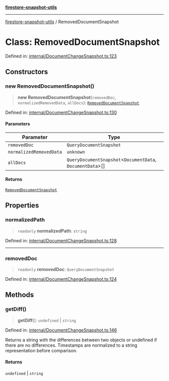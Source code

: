 [**firestore-snapshot-utils**](../README.md)

---

[firestore-snapshot-utils](../README.md) / RemovedDocumentSnapshot

# Class: RemovedDocumentSnapshot

Defined in: [internal/DocumentChangeSnapshot.ts:123](https://github.com/ericvera/firestore-snapshot-utils/blob/main/src/internal/DocumentChangeSnapshot.ts#L123)

## Constructors

### new RemovedDocumentSnapshot()

> **new RemovedDocumentSnapshot**(`removedDoc`, `normalizedRemovedData`, `allDocs`): [`RemovedDocumentSnapshot`](RemovedDocumentSnapshot.md)

Defined in: [internal/DocumentChangeSnapshot.ts:130](https://github.com/ericvera/firestore-snapshot-utils/blob/main/src/internal/DocumentChangeSnapshot.ts#L130)

#### Parameters

| Parameter               | Type                                                        |
| ----------------------- | ----------------------------------------------------------- |
| `removedDoc`            | `QueryDocumentSnapshot`                                     |
| `normalizedRemovedData` | `unknown`                                                   |
| `allDocs`               | `QueryDocumentSnapshot`\<`DocumentData`, `DocumentData`\>[] |

#### Returns

[`RemovedDocumentSnapshot`](RemovedDocumentSnapshot.md)

## Properties

### normalizedPath

> `readonly` **normalizedPath**: `string`

Defined in: [internal/DocumentChangeSnapshot.ts:128](https://github.com/ericvera/firestore-snapshot-utils/blob/main/src/internal/DocumentChangeSnapshot.ts#L128)

---

### removedDoc

> `readonly` **removedDoc**: `QueryDocumentSnapshot`

Defined in: [internal/DocumentChangeSnapshot.ts:124](https://github.com/ericvera/firestore-snapshot-utils/blob/main/src/internal/DocumentChangeSnapshot.ts#L124)

## Methods

### getDiff()

> **getDiff**(): `undefined` \| `string`

Defined in: [internal/DocumentChangeSnapshot.ts:146](https://github.com/ericvera/firestore-snapshot-utils/blob/main/src/internal/DocumentChangeSnapshot.ts#L146)

Returns a string with the differences between two objects or undefined if
there are no differences.
Timestamps are normalized to a string representation before comparison.

#### Returns

`undefined` \| `string`
